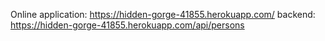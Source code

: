 Online application: https://hidden-gorge-41855.herokuapp.com/
backend: https://hidden-gorge-41855.herokuapp.com/api/persons